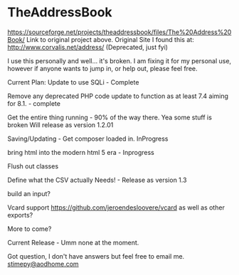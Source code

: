 # TheAddressBook
https://sourceforge.net/projects/theaddressbook/files/The%20Address%20Book/
Link to original project above.
Original Site I found this at:  http://www.corvalis.net/address/  (Deprecated, just fyi)


I use this personally and well... it's broken.  I am fixing it for my personal use, however if anyone wants to jump in, 
or help out, please feel free.


Current Plan: 
Update to use SQLi  - Complete

Remove any deprecated PHP code update to function as at least 7.4 aiming for 8.1.    - complete

Get the entire thing running   - 90% of the way there.  Yea some stuff is broken  Will release as version 1.2.01

Saving/Updating  - Get composer loaded in.  InProgress

bring html into the modern html 5 era - Inprogress

Flush out classes

Define what the CSV actually Needs!  - Release as version 1.3

build an input?

Vcard support  https://github.com/jeroendesloovere/vcard as well as other exports?

More to come?



Current Release  - Umm none at the moment.

Got question, I don't have answers but feel free to email me.  stimepy@aodhome.com